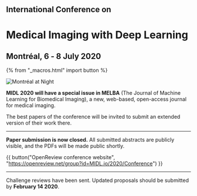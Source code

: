 <h2 class="midl">International Conference on</h2>
<h1 class="midl">Medical&nbsp;Imaging with Deep&nbsp;Learning</h1>
<h2 class="centered">Montréal, 6 ‑ 8 July 2020</h2>

{% from "_macros.html" import button %}


<p class="primary-photo centered">
    <img alt="Montréal at Night" src="/images/montreal-at-night.jpg">
</p>

**MIDL 2020 will have a special issue in MELBA** (The Journal of Machine Learning for Biomedical Imaging), a new, web-based, open-access journal for medical imaging.

The best papers of the conference will be invited to submit an extended version of their work there.

---

**Paper submission is now closed.** All submitted abstracts are publicly visible, and the PDFs will be made public shortly.

{{ button("OpenReview conference website", "https://openreview.net/group?id=MIDL.io/2020/Conference") }}

---

Challenge reviews have been sent. Updated proposals should be submitted by **February 14 2020**.